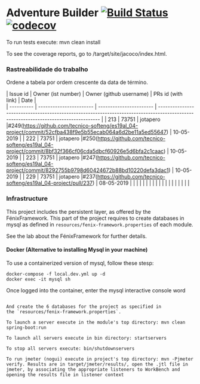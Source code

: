 # Adventure Builder [![Build Status](https://travis-ci.com/tecnico-softeng/es19al_04-project.svg?token=xDPBAaQ2epnFt9PRstYY&branch=develop)](https://travis-ci.com/tecnico-softeng/es19al_04-project)[![codecov](https://codecov.io/gh/tecnico-softeng/es19al_04-project/branch/develop/graph/badge.svg?token=kiZWzYgqEC)](https://codecov.io/gh/tecnico-softeng/es19al_04-project)


To run tests execute: mvn clean install

To see the coverage reports, go to <module name>/target/site/jacoco/index.html.

### Rastreabilidade do trabalho

Ordene a tabela por ordem crescente da data de término.

|   Issue id | Owner (ist number)      | Owner (github username) | PRs id (with link)                                                                                              |            Date    |  
| ---------- | ----------------------- | ----------------------- | ------------------------------------------------------------------------------------------------------------------------------------ |
|     213    |   73751                 |       jotapero          |#249(https://github.com/tecnico-softeng/es19al_04-project/commit/52cfba438f9e5b55ecab064a6d2be11a5ed55647)       |     10-05-2019     |
|     222    |   73751                 |       jotapero          |#250(https://github.com/tecnico-softeng/es19al_04-project/commit/8bf32f366cf06cda5dbcf60926e5d6bfa2c1caac)       |     10-05-2019     |
|     223    |   73751                 |       jotapero          |#247(https://github.com/tecnico-softeng/es19al_04-project/commit/8292755b9798d60424672b88bd10220defa3dac1)       |     10-05-2019     |
|     229    |   73751                 |       jotapero          |#237(https://github.com/tecnico-softeng/es19al_04-project/pull/237)                                              |     08-05-2019     |
|            |                         |                         |                                                                                                                 |                    |
|            |                         |                         |                                                                                                                 |                    |
|            |                         |                         |                                                                                                                 |                    |


### Infrastructure

This project includes the persistent layer, as offered by the FénixFramework.
This part of the project requires to create databases in mysql as defined in `resources/fenix-framework.properties` of each module.

See the lab about the FénixFramework for further details.

#### Docker (Alternative to installing Mysql in your machine)

To use a containerized version of mysql, follow these stesp:

```
docker-compose -f local.dev.yml up -d
docker exec -it mysql sh
```

Once logged into the container, enter the mysql interactive console
word
```

And create the 6 databases for the project as specified in
the `resources/fenix-framework.properties`.

To launch a server execute in the module's top directory: mvn clean spring-boot:run

To launch all servers execute in bin directory: startservers

To stop all servers execute: bin/shutdownservers

To run jmeter (nogui) execute in project's top directory: mvn -Pjmeter verify. Results are in target/jmeter/results/, open the .jtl file in jmeter, by associating the appropriate listeners to WorkBench and opening the results file in listener context
